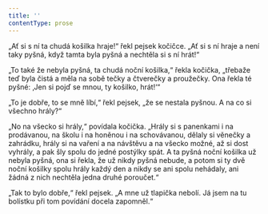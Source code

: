 ```yaml
---
title: ''
contentType: prose
---
```


<section>

„Ať si s ní ta chudá košilka hraje!“ řekl pejsek kočičce. „Ať si s ní hraje a není taky pyšná, když tamta byla pyšná a nechtěla si s ní hrát!“

„To také že nebyla pyšná, ta chudá noční košilka,“ řekla kočička, „třebaže teď byla čistá a měla na sobě tečky a čtverečky a proužečky. Ona řekla té pyšné: ‚Jen si pojď se mnou, ty košilko, hrát!‘“

„To je dobře, to se mně líbí,“ řekl pejsek, „že se nestala pyšnou. A na co si všechno hrály?“

„No na všecko si hrály,“ povídala kočička. „Hrály si s panenkami i na prodávanou, na školu i na honěnou i na schovávanou, dělaly si věnečky a zahrádku, hrály si na vaření a na návštěvu a na všecko možné, až si dost vyhrály, a pak šly spolu do jedné postýlky spát. A ta pyšná noční košilka už nebyla pyšná, ona si řekla, že už nikdy pyšná nebude, a potom si ty dvě noční košilky spolu hrály každý den a nikdy se ani spolu nehádaly, ani žádná z nich nechtěla jedna druhé poroučet.“

„Tak to bylo dobře,“ řekl pejsek. „A mne už tlapička nebolí. Já jsem na tu bolístku při tom povídání docela zapomněl.“

</section>
